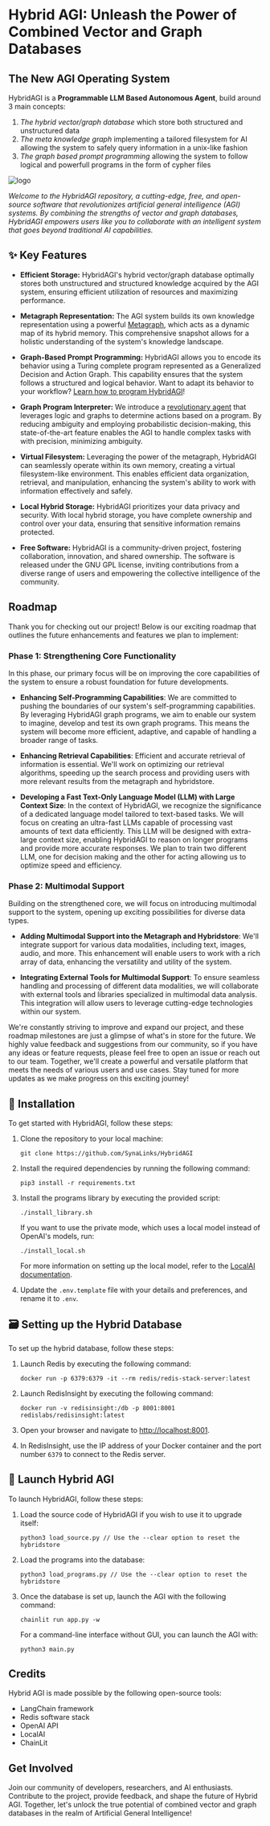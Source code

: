 # Hybrid AGI: Unleash the Power of Combined Vector and Graph Databases
## The New AGI Operating System

HybridAGI is a **Programmable LLM Based Autonomous Agent**, build around 3 main concepts:
1. *The hybrid vector/graph database* which store both structured and unstructured data
2. *The meta knowledge graph* implementing a tailored filesystem for AI allowing the system to safely query information in a unix-like fashion
3. *The graph based prompt programming* allowing the system to follow logical and powerfull programs in the form of cypher files

![logo](img/synalinks_logo.png)

*Welcome to the HybridAGI repository, a cutting-edge, free, and open-source software that revolutionizes artificial general intelligence (AGI) systems. By combining the strengths of vector and graph databases, HybridAGI empowers users like you to collaborate with an intelligent system that goes beyond traditional AI capabilities.*



## ✨ Key Features

- **Efficient Storage:** HybridAGI's hybrid vector/graph database optimally stores both unstructured and structured knowledge acquired by the AGI system, ensuring efficient utilization of resources and maximizing performance.

- **Metagraph Representation:** The AGI system builds its own knowledge representation using a powerful [Metagraph](METAGRAPH.md), which acts as a dynamic map of its hybrid memory. This comprehensive snapshot allows for a holistic understanding of the system's knowledge landscape.

- **Graph-Based Prompt Programming:** HybridAGI allows you to encode its behavior using a Turing complete program represented as a Generalized Decision and Action Graph. This capability ensures that the system follows a structured and logical behavior. Want to adapt its behavior to your workflow? [Learn how to program HybridAGI](https://github.com/SynaLinks/HybridAGI-library)!

- **Graph Program Interpreter:** We introduce a [revolutionary agent](hybrid_agi/agents/interpreters/program_interpreter.py) that leverages logic and graphs to determine actions based on a program. By reducing ambiguity and employing probabilistic decision-making, this state-of-the-art feature enables the AGI to handle complex tasks with with precision, minimizing ambiguity.

- **Virtual Filesystem:** Leveraging the power of the metagraph, HybridAGI can seamlessly operate within its own memory, creating a virtual filesystem-like environment. This enables efficient data organization, retrieval, and manipulation, enhancing the system's ability to work with information effectively and safely.

- **Local Hybrid Storage:** HybridAGI prioritizes your data privacy and security. With local hybrid storage, you have complete ownership and control over your data, ensuring that sensitive information remains protected.

- **Free Software:** HybridAGI is a community-driven project, fostering collaboration, innovation, and shared ownership. The software is released under the GNU GPL license, inviting contributions from a diverse range of users and empowering the collective intelligence of the community.

## Roadmap

Thank you for checking out our project! Below is our exciting roadmap that outlines the future enhancements and features we plan to implement:

### Phase 1: Strengthening Core Functionality

In this phase, our primary focus will be on improving the core capabilities of the system to ensure a robust foundation for future developments.

- **Enhancing Self-Programming Capabilities**:
We are committed to pushing the boundaries of our system's self-programming capabilities. By leveraging HybridAGI graph programs, we aim to enable our system to imagine, develop and test its own graph programs. This means the system will become more efficient, adaptive, and capable of handling a broader range of tasks.

- **Enhancing Retrieval Capabilities**:
Efficient and accurate retrieval of information is essential. We'll work on optimizing our retrieval algorithms, speeding up the search process and providing users with more relevant results from the metagraph and hybridstore.

- **Developing a Fast Text-Only Language Model (LLM) with Large Context Size**:
In the context of HybridAGI, we recognize the significance of a dedicated language model tailored to text-based tasks. We will focus on creating an ultra-fast LLMs capable of processing vast amounts of text data efficiently. This LLM will be designed with extra-large context size, enabling HybridAGI to reason on longer programs and provide more accurate responses. We plan to train two different LLM, one for decision making and the other for acting allowing us to optimize speed and efficiency.

### Phase 2: Multimodal Support

Building on the strengthened core, we will focus on introducing multimodal support to the system, opening up exciting possibilities for diverse data types.

- **Adding Multimodal Support into the Metagraph and Hybridstore**:
We'll integrate support for various data modalities, including text, images, audio, and more. This enhancement will enable users to work with a rich array of data, enhancing the versatility and utility of the system.

- **Integrating External Tools for Multimodal Support**:
To ensure seamless handling and processing of different data modalities, we will collaborate with external tools and libraries specialized in multimodal data analysis. This integration will allow users to leverage cutting-edge technologies within our system.

We're constantly striving to improve and expand our project, and these roadmap milestones are just a glimpse of what's in store for the future. We highly value feedback and suggestions from our community, so if you have any ideas or feature requests, please feel free to open an issue or reach out to our team. Together, we'll create a powerful and versatile platform that meets the needs of various users and use cases. Stay tuned for more updates as we make progress on this exciting journey!

## 🎉 Installation

To get started with HybridAGI, follow these steps:

1. Clone the repository to your local machine:
   ```
   git clone https://github.com/SynaLinks/HybridAGI
   ```

2. Install the required dependencies by running the following command:
   ```
   pip3 install -r requirements.txt
   ```

3. Install the programs library by executing the provided script:
   ```
   ./install_library.sh
   ```

   If you want to use the private mode, which uses a local model instead of OpenAI's models, run:
   ```
   ./install_local.sh
   ```

   For more information on setting up the local model, refer to the [LocalAI documentation](https://github.com/go-skynet/LocalAI).

4. Update the `.env.template` file with your details and preferences, and rename it to `.env`.

## 🗃️ Setting up the Hybrid Database

To set up the hybrid database, follow these steps:

1. Launch Redis by executing the following command:
   ```
   docker run -p 6379:6379 -it --rm redis/redis-stack-server:latest
   ```

2. Launch RedisInsight by executing the following command:
   ```
   docker run -v redisinsight:/db -p 8001:8001 redislabs/redisinsight:latest
   ```

3. Open your browser and navigate to [http://localhost:8001](http://localhost:8001).

4. In RedisInsight, use the IP address of your Docker container and the port number `6379` to connect to the Redis server.

## 🚀 Launch Hybrid AGI

To launch HybridAGI, follow these steps:

1. Load the source code of HybridAGI if you wish to use it to upgrade itself:
   ```
   python3 load_source.py // Use the --clear option to reset the hybridstore
   ```

2. Load the programs into the database:
   ```
   python3 load_programs.py // Use the --clear option to reset the hybridstore
   ```

3. Once the database is set up, launch the AGI with the following command:
   ```
   chainlit run app.py -w
   ```

   For a command-line interface without GUI, you can launch the AGI with:
   ```
   python3 main.py
   ```

## Credits

Hybrid AGI is made possible by the following open-source tools:

- LangChain framework
- Redis software stack
- OpenAI API
- LocalAI
- ChainLit

## Get Involved

Join our community of developers, researchers, and AI enthusiasts. Contribute to the project, provide feedback, and shape the future of Hybrid AGI. Together, let's unlock the true potential of combined vector and graph databases in the realm of Artificial General Intelligence!